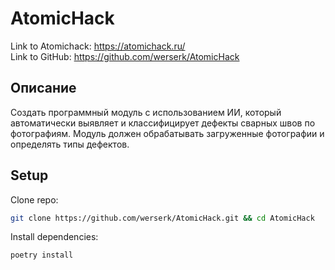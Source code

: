 # AtomicHack

Link to Atomichack: https://atomichack.ru/ \
Link to GitHub: https://github.com/werserk/AtomicHack

## Описание

Создать программный модуль с использованием ИИ, который автоматически выявляет и классифицирует дефекты сварных швов по
фотографиям. Модуль должен обрабатывать загруженные фотографии и определять типы дефектов.

## Setup

Clone repo:

```bash
git clone https://github.com/werserk/AtomicHack.git && cd AtomicHack
```

Install dependencies:

```bash
poetry install
```